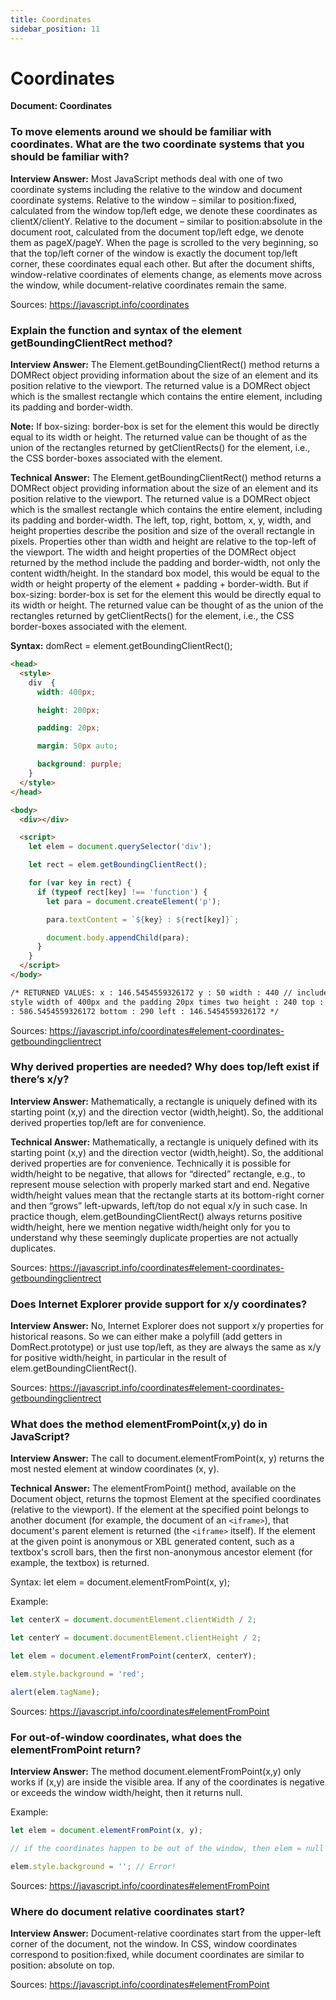 ```yaml
---
title: Coordinates
sidebar_position: 11
---
```


# Coordinates

**Document: Coordinates**

### To move elements around we should be familiar with coordinates. What are the two coordinate systems that you should be familiar with?

**Interview Answer:** Most JavaScript methods deal with one of two coordinate systems including the relative to the window and document coordinate systems. Relative to the window – similar to position:fixed, calculated from the window top/left edge, we denote these coordinates as clientX/clientY. Relative to the document – similar to position:absolute in the document root, calculated from the document top/left edge, we denote them as pageX/pageY. When the page is scrolled to the very beginning, so that the top/left corner of the window is exactly the document top/left corner, these coordinates equal each other. But after the document shifts, window-relative coordinates of elements change, as elements move across the window, while document-relative coordinates remain the same.

Sources: <https://javascript.info/coordinates>

### Explain the function and syntax of the element getBoundingClientRect method?

**Interview Answer:** The Element.getBoundingClientRect() method returns a DOMRect object providing information about the size of an element and its position relative to the viewport. The returned value is a DOMRect object which is the smallest rectangle which contains the entire element, including its padding and border-width.

**Note:** If box-sizing: border-box is set for the element this would be directly equal to its width or height. The returned value can be thought of as the union of the rectangles returned by getClientRects() for the element, i.e., the CSS border-boxes associated with the element.

**Technical Answer:** The Element.getBoundingClientRect() method returns a DOMRect object providing information about the size of an element and its position relative to the viewport. The returned value is a DOMRect object which is the smallest rectangle which contains the entire element, including its padding and border-width. The left, top, right, bottom, x, y, width, and height properties describe the position and size of the overall rectangle in pixels. Properties other than width and height are relative to the top-left of the viewport. The width and height properties of the DOMRect object returned by the method include the padding and border-width, not only the content width/height. In the standard box model, this would be equal to the width or height property of the element + padding + border-width. But if box-sizing: border-box is set for the element this would be directly equal to its width or height. The returned value can be thought of as the union of the rectangles returned by getClientRects() for the element, i.e., the CSS border-boxes associated with the element.

**Syntax:** domRect = element.getBoundingClientRect();

```html
<head>
  <style>
    div  {
      width: 400px;

      height: 200px;

      padding: 20px;

      margin: 50px auto;

      background: purple;
    }
  </style>
</head>

<body>
  <div></div>

  <script>
    let elem = document.querySelector('div');

    let rect = elem.getBoundingClientRect();

    for (var key in rect) {
      if (typeof rect[key] !== 'function') {
        let para = document.createElement('p');

        para.textContent = `${key} : ${rect[key]}`;

        document.body.appendChild(para);
      }
    }
  </script>
</body>

/* RETURNED VALUES: x : 146.5454559326172 y : 50 width : 440 // includes the
style width of 400px and the padding 20px times two height : 240 top : 50 right
: 586.5454559326172 bottom : 290 left : 146.5454559326172 */
```

Sources: <https://javascript.info/coordinates#element-coordinates-getboundingclientrect>

### Why derived properties are needed? Why does top/left exist if there’s x/y?

**Interview Answer:** Mathematically, a rectangle is uniquely defined with its starting point (x,y) and the direction vector (width,height). So, the additional derived properties top/left are for convenience.

**Technical Answer:** Mathematically, a rectangle is uniquely defined with its starting point (x,y) and the direction vector (width,height). So, the additional derived properties are for convenience. Technically it is possible for width/height to be negative, that allows for “directed” rectangle, e.g., to represent mouse selection with properly marked start and end. Negative width/height values mean that the rectangle starts at its bottom-right corner and then “grows” left-upwards, left/top do not equal x/y in such case. In practice though, elem.getBoundingClientRect() always returns positive width/height, here we mention negative width/height only for you to understand why these seemingly duplicate properties are not actually duplicates.

Sources: <https://javascript.info/coordinates#element-coordinates-getboundingclientrect>

### Does Internet Explorer provide support for x/y coordinates?

**Interview Answer:** No, Internet Explorer does not support x/y properties for historical reasons. So we can either make a polyfill (add getters in DomRect.prototype) or just use top/left, as they are always the same as x/y for positive width/height, in particular in the result of elem.getBoundingClientRect().

Sources: <https://javascript.info/coordinates#element-coordinates-getboundingclientrect>

### What does the method elementFromPoint(x,y) do in JavaScript?

**Interview Answer:** The call to document.elementFromPoint(x, y) returns the most nested element at window coordinates (x, y).

**Technical Answer:** The elementFromPoint() method, available on the Document object, returns the topmost Element at the specified coordinates (relative to the viewport). If the element at the specified point belongs to another document (for example, the document of an `<iframe>`), that document's parent element is returned (the `<iframe>` itself). If the element at the given point is anonymous or XBL generated content, such as a textbox's scroll bars, then the first non-anonymous ancestor element (for example, the textbox) is returned.

Syntax: let elem = document.elementFromPoint(x, y);

Example:

```js
let centerX = document.documentElement.clientWidth / 2;

let centerY = document.documentElement.clientHeight / 2;

let elem = document.elementFromPoint(centerX, centerY);

elem.style.background = 'red';

alert(elem.tagName);
```

Sources: <https://javascript.info/coordinates#elementFromPoint>

### For out-of-window coordinates, what does the elementFromPoint return?

**Interview Answer:** The method document.elementFromPoint(x,y) only works if (x,y) are inside the visible area. If any of the coordinates is negative or exceeds the window width/height, then it returns null.

Example:

```js
let elem = document.elementFromPoint(x, y);

// if the coordinates happen to be out of the window, then elem = null

elem.style.background = ''; // Error!
```

Sources: <https://javascript.info/coordinates#elementFromPoint>

### Where do document relative coordinates start?

**Interview Answer:** Document-relative coordinates start from the upper-left corner of the document, not the window. In CSS, window coordinates correspond to position:fixed, while document coordinates are similar to position: absolute on top.

Sources: <https://javascript.info/coordinates#elementFromPoint>
